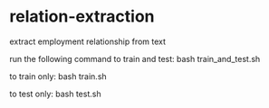 relation-extraction
===================

extract employment relationship from text

run the following command to train and test:
bash train_and_test.sh

to train only:
bash train.sh

to test only:
bash test.sh
